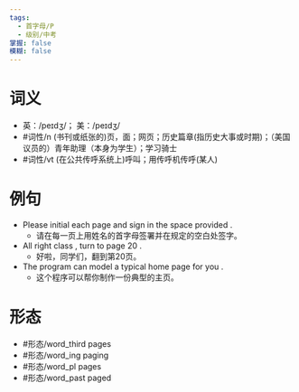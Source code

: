 ```yaml
---
tags:
  - 首字母/P
  - 级别/中考
掌握: false
模糊: false
---
```

# 词义
- 英：/peɪdʒ/； 美：/peɪdʒ/
- #词性/n  (书刊或纸张的)页，面；网页；历史篇章(指历史大事或时期)；（美国议员的）青年助理（本身为学生）；学习骑士
- #词性/vt  (在公共传呼系统上)呼叫；用传呼机传呼(某人)
# 例句
- Please initial each page and sign in the space provided .
	- 请在每一页上用姓名的首字母签署并在规定的空白处签字。
- All right class , turn to page 20 .
	- 好啦，同学们，翻到第20页。
- The program can model a typical home page for you .
	- 这个程序可以帮你制作一份典型的主页。
# 形态
- #形态/word_third pages
- #形态/word_ing paging
- #形态/word_pl pages
- #形态/word_past paged
